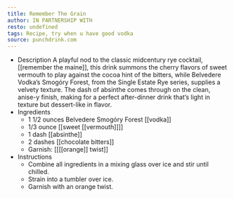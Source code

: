 ```yaml
---
title: Remember The Grain
author: IN PARTNERSHIP WITH
resto: undefined
tags: Recipe, try when u have good vodka
source: punchdrink.com
---
```


- Description
  A playful nod to the classic midcentury rye cocktail, [[remember the maine]], this drink summons the cherry flavors of sweet vermouth to play against the cocoa hint of the bitters, while Belvedere Vodka’s Smogóry Forest, from the Single Estate Rye series, supplies a velvety texture. The dash of absinthe comes through on the clean, anise-y finish, making for a perfect after-dinner drink that’s light in texture but dessert-like in flavor.
- Ingredients
  * 1 1/2 ounces Belvedere Smogóry Forest [[vodka]]
  * 1/3 ounce [[sweet [[vermouth]]]] 
  * 1 dash [[absinthe]]
  * 2 dashes [[chocolate bitters]] 
  * Garnish: [[[[orange]] twist]]
- Instructions
  * Combine all ingredients in a mixing glass over ice and stir until chilled.
  * Strain into a tumbler over ice.
  * Garnish with an orange twist.